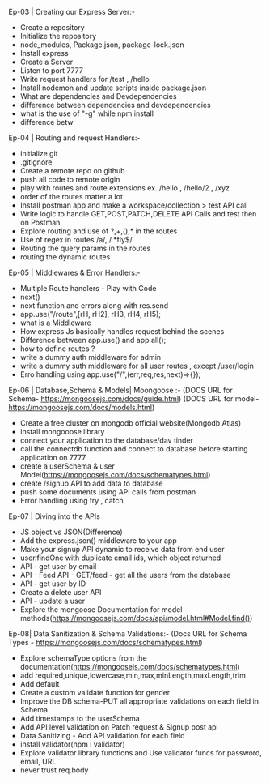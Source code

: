 Ep-03 | Creating our Express Server:-
- Create a repository
- Initialize the repository
- node_modules, Package.json, package-lock.json
- Install express
- Create a Server
- Listen to port 7777
- Write request handlers for /test , /hello
- Install nodemon and update scripts inside package.json
- What are dependencies and Devdependencies 
- difference between dependencies and devdependencies
- what is the use of "-g" while npm install 
- difference betw

Ep-04 | Routing and request Handlers:-

- initialize git
- .gitignore
- Create a remote repo on github
- push all code to remote origin
- play with routes and route extensions ex. /hello , /hello/2 , /xyz
- order of the routes matter a lot
- Install postman app and make a workspace/collection > test API call
- Write logic to handle GET,POST,PATCH,DELETE API Calls and test then on Postman
- Explore routing and use of ?,+,(),* in the routes
- Use of regex in routes /a/, /.*fly$/
- Routing the query params in the routes
- routing the dynamic routes

Ep-05 | Middlewares & Error Handlers:-

- Multiple Route handlers - Play with Code
- next()
- next function and errors along with res.send
- app.use("/route",[rH, rH2], rH3, rH4, rH5);
- what is a Middleware
- How express Js basically handles request behind the scenes
- Difference between app.use() and app.all();
- how to define routes ?
- write a dummy auth middleware for admin
- write a dummy suth middleware for all user routes , except /user/login 
- Erro handling using app.use("/",(err,req,res,next)=>{});

Ep-06 | Database,Schema & Models| Moongoose :-
(DOCS URL for Schema- https://mongoosejs.com/docs/guide.html)
(DOCS URL for model- https://mongoosejs.com/docs/models.html)

- Create a free cluster on mongodb official website(Mongodb Atlas)
- install mongooose library
- connect your application to the database<connection url>/dav tinder
- call the connectdb function and connect to database before starting application on 7777
- create a userSchema & user Model(https://mongoosejs.com/docs/schematypes.html)
- create /signup API to add data to database
- push some documents using API calls from postman
- Error handling using try , catch

Ep-07 | Diving into the APIs

- JS object vs JSON(Difference)
- Add the express.json() middleware to your app
- Make your signup API dynamic to receive data from end user 
- user.findOne with duplicate email ids, which object returned
- API - get user by email
- API - Feed API - GET/feed - get all the users from the database
- API - get user by ID
- Create a delete user API
- API - update a user
- Explore the mongoose Documentation for model methods(https://mongoosejs.com/docs/api/model.html#Model.find())

Ep-08| Data Sanitization & Schema Validations:- 
(Docs URL for Schema Types - https://mongoosejs.com/docs/schematypes.html)

- Explore schemaType options from the documentation(https://mongoosejs.com/docs/schematypes.html)
- add required,unique,lowercase,min,max,minLength,maxLength,trim
- Add default
- Create a custom validate function for gender
- Improve the DB schema-PUT all appropriate validations on each field in Schema
- Add timestamps to the userSchema
- Add API level validation on Patch request & Signup post api
- Data Sanitizing - Add API validation for each field
- install validator(npm i validator)
- Explore validator library functions and Use validator funcs for password, email, URL 
- never trust req.body